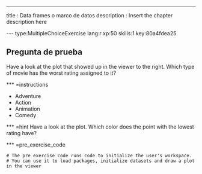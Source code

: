 ---
title       : Data frames o marco de datos
description : Insert the chapter description here

--- type:MultipleChoiceExercise lang:r xp:50 skills:1 key:80a4fdea25
## Pregunta de prueba

Have a look at the plot that showed up in the viewer to the right. Which type of movie has the worst rating assigned to it?

*** =instructions
- Adventure
- Action
- Animation
- Comedy

*** =hint
Have a look at the plot. Which color does the point with the lowest rating have?

*** =pre_exercise_code
```{r}
# The pre exercise code runs code to initialize the user's workspace.
# You can use it to load packages, initialize datasets and draw a plot in the viewer
